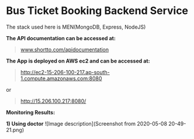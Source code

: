 # Bus Ticket Booking Backend Service
The stack used here is MEN(MongoDB, Express, NodeJS)

**The API documentation can be accessed at:**

> www.shortto.com/apidocumentation

**The App is deployed on AWS ec2 and can be accessed at:**

> http://ec2-15-206-100-217.ap-south-1.compute.amazonaws.com:8080

or

> http://15.206.100.217:8080/

**Monitoring Results:**

**1) Using doctor**
![Image description](Screenshot from 2020-05-08 20-49-21.png)

